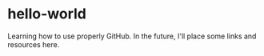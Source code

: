 # hello-world
Learning how to use properly GitHub. In the future, I'll place some links and resources here.
